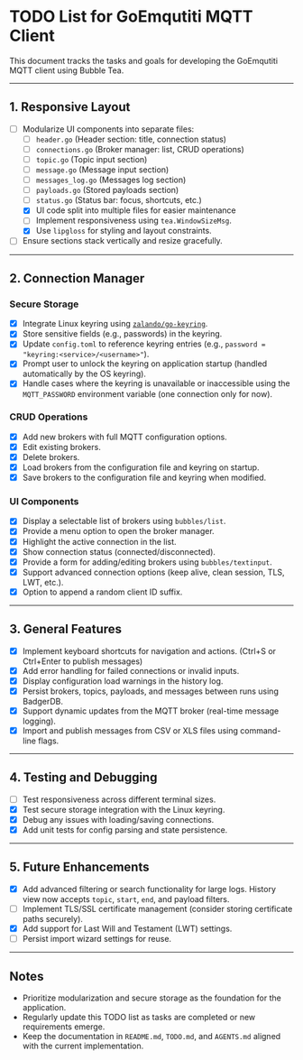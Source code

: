 # TODO List for GoEmqutiti MQTT Client

This document tracks the tasks and goals for developing the GoEmqutiti MQTT client using Bubble Tea.

---

## **1. Responsive Layout**
- [ ] Modularize UI components into separate files:
  - [ ] `header.go` (Header section: title, connection status)
  - [ ] `connections.go` (Broker manager: list, CRUD operations)
  - [ ] `topic.go` (Topic input section)
  - [ ] `message.go` (Message input section)
  - [ ] `messages_log.go` (Messages log section)
  - [ ] `payloads.go` (Stored payloads section)
  - [ ] `status.go` (Status bar: focus, shortcuts, etc.)
  - [x] UI code split into multiple files for easier maintenance
  - [ ] Implement responsiveness using `tea.WindowSizeMsg`.
  - [x] Use `lipgloss` for styling and layout constraints.
- [ ] Ensure sections stack vertically and resize gracefully.

---

## **2. Connection Manager**
### **Secure Storage**
- [x] Integrate Linux keyring using [`zalando/go-keyring`](https://github.com/zalando/go-keyring).
- [x] Store sensitive fields (e.g., passwords) in the keyring.
 - [x] Update `config.toml` to reference keyring entries (e.g., `password = "keyring:<service>/<username>"`).
- [x] Prompt user to unlock the keyring on application startup (handled
  automatically by the OS keyring).
- [x] Handle cases where the keyring is unavailable or inaccessible
  using the `MQTT_PASSWORD` environment variable (one connection only for
  now).

### **CRUD Operations**
- [x] Add new brokers with full MQTT configuration options.
- [x] Edit existing brokers.
- [x] Delete brokers.
- [x] Load brokers from the configuration file and keyring on startup.
- [x] Save brokers to the configuration file and keyring when modified.

### **UI Components**
- [x] Display a selectable list of brokers using `bubbles/list`.
- [x] Provide a menu option to open the broker manager.
 - [x] Highlight the active connection in the list.
- [x] Show connection status (connected/disconnected).
- [x] Provide a form for adding/editing brokers using `bubbles/textinput`.
- [x] Support advanced connection options (keep alive, clean session, TLS, LWT, etc.).
- [x] Option to append a random client ID suffix.

---

## **3. General Features**
 - [x] Implement keyboard shortcuts for navigation and actions. (Ctrl+S or Ctrl+Enter to publish messages)
- [x] Add error handling for failed connections or invalid inputs.
- [x] Display configuration load warnings in the history log.
 - [x] Persist brokers, topics, payloads, and messages between runs using BadgerDB.
- [x] Support dynamic updates from the MQTT broker (real-time message logging).
- [x] Import and publish messages from CSV or XLS files using command-line flags.

---

## **4. Testing and Debugging**
 - [ ] Test responsiveness across different terminal sizes.
 - [x] Test secure storage integration with the Linux keyring.
 - [x] Debug any issues with loading/saving connections.
 - [x] Add unit tests for config parsing and state persistence.

---

## **5. Future Enhancements**
 - [x] Add advanced filtering or search functionality for large logs. History view now accepts `topic`, `start`, `end`, and payload filters.
 - [ ] Implement TLS/SSL certificate management (consider storing certificate paths securely).
 - [x] Add support for Last Will and Testament (LWT) settings.
 - [ ] Persist import wizard settings for reuse.

---

## **Notes**
- Prioritize modularization and secure storage as the foundation for the application.
- Regularly update this TODO list as tasks are completed or new requirements emerge.
- Keep the documentation in `README.md`, `TODO.md`, and `AGENTS.md` aligned with the current implementation.

